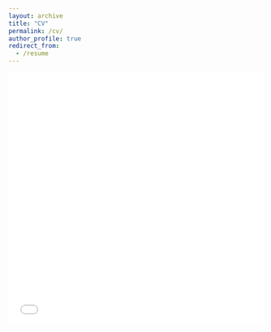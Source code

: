 ```yaml
---
layout: archive
title: "CV"
permalink: /cv/
author_profile: true
redirect_from:
  - /resume
---
```


<iframe src="/files/pdf/Summer_2021_Resume.pdf" width="100%" height="500" frameborder="no" border="0" marginwidth="0" marginheight="0"></iframe>
